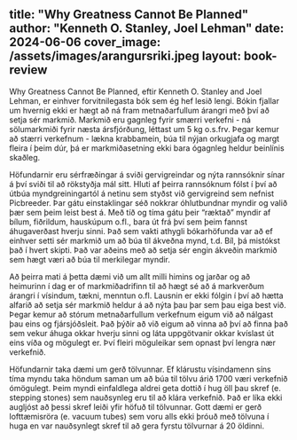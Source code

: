 title: "Why Greatness Cannot Be Planned"
author: "Kenneth O. Stanley, Joel Lehman"
date: 2024-06-06
cover_image: /assets/images/arangursriki.jpeg
layout: book-review
---
Why Greatness Cannot Be Planned, eftir Kenneth O. Stanley and Joel Lehman, er einhver forvitnilegasta bók sem ég hef lesið lengi. Bókin fjallar um hvernig ekki er hægt að ná fram metnaðarfullum árangri með því að setja sér markmið. Markmið eru gagnleg fyrir smærri verkefni - ná sölumarkmiði fyrir næsta ársfjórðung, léttast um 5 kg o.s.frv. Þegar kemur að stærri verkefnum - lækna krabbamein, búa til nýjan orkugjafa og margt fleira í þeim dúr, þá er markmiðasetning ekki bara ógagnleg heldur beinlínis skaðleg. 

Höfundarnir eru sérfræðingar á sviði gervigreindar og nýta rannsóknir sínar á því sviði til að rökstyðja mál sitt. Hluti af þeirra rannsóknum fólst í því að útbúa myndgreiningartól á netinu sem styðst við gervigreind sem nefnist Picbreeder. Þar gátu einstaklingar séð nokkrar óhlutbundnar myndir og valið þær sem þeim leist best á. Með tíð og tíma gátu þeir “ræktað” myndir af bílum, fiðrildum, hauskúpum o.fl., bara út frá því sem þeim fannst áhugaverðast hverju sinni. Það sem vakti athygli bókarhöfunda var að ef einhver setti sér markmið um að búa til ákveðna mynd, t.d. Bíl, þá mistókst það í hvert skipti. Það var aðeins með að setja sér engin ákveðin markmið sem hægt væri að búa til merkilegar myndir.

Að þeirra mati á þetta dæmi við um allt milli himins og jarðar og að heimurinn í dag er of markmiðadrifinn til að hægt sé að á markverðum árangri í vísindum, tækni, menntun o.fl. Lausnin er ekki fólgin í því að hætta alfarið að setja sér markmið heldur á að nýta þau þar sem þau eiga best við. Þegar kemur að stórum metnaðarfullum verkefnum eigum við að nálgast þau eins og fjársjóðsleit. Það þýðir að við eigum að vinna að því að finna það sem vekur áhuga okkar hverju sinni og láta uppgötvanir okkar kvíslast út eins víða og mögulegt er. Því fleiri möguleikar sem opnast því lengra nær verkefnið.

Höfundarnir taka dæmi um gerð tölvunnar. Ef klárustu vísindamenn síns tíma myndu taka höndum saman um að búa til tölvu árið 1700 væri verkefnið ómögulegt. Þeim myndi einfaldlega aldrei geta dottið í hug öll þau skref (e. stepping stones) sem nauðsynleg eru til að klára verkefnið. Það er líka ekki augljóst að þessi skref leiði yfir höfuð til tölvunnar. Gott dæmi er gerð lofttæmisröra (e. vacuum tubes) sem voru alls ekki þróuð með tölvuna í huga en var nauðsynlegt skref til að gera fyrstu tölvurnar á 20 öldinni. 

